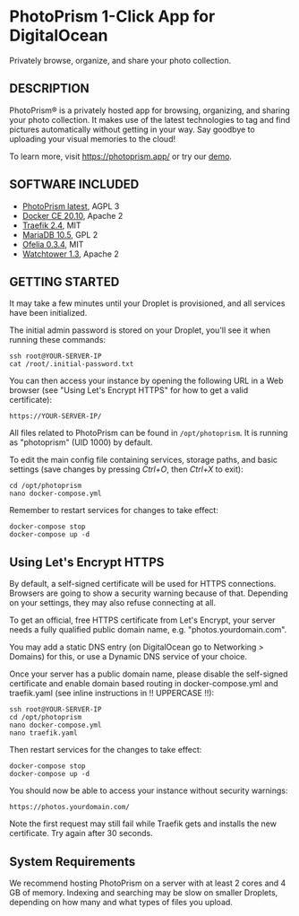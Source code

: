 PhotoPrism 1-Click App for DigitalOcean
=======================================

Privately browse, organize, and share your photo collection.

DESCRIPTION
---------------------------------------

PhotoPrism® is a privately hosted app for browsing, organizing, and sharing your photo collection. It makes use of the latest technologies to tag and find pictures automatically without getting in your way. Say goodbye to uploading your visual memories to the cloud!

To learn more, visit https://photoprism.app/ or try our [demo](https://try.photoprism.app/).

SOFTWARE INCLUDED
---------------------------------------

- [PhotoPrism latest](https://docs.photoprism.app/release-notes/), AGPL 3
- [Docker CE 20.10](https://docs.docker.com/engine/release-notes/), Apache 2
- [Traefik 2.4](https://github.com/traefik/traefik/releases), MIT
- [MariaDB 10.5](https://mariadb.com/kb/en/release-notes/), GPL 2
- [Ofelia 0.3.4](https://github.com/mcuadros/ofelia/releases), MIT
- [Watchtower 1.3](https://github.com/containrrr/watchtower/releases), Apache 2

GETTING STARTED
---------------------------------------

It may take a few minutes until your Droplet is provisioned, and all services have been initialized.

The initial admin password is stored on your Droplet, you'll see it when running these commands:

```
ssh root@YOUR-SERVER-IP
cat /root/.initial-password.txt
```

You can then access your instance by opening the following URL in a Web browser (see "Using Let's Encrypt HTTPS" for how to get a valid certificate):

```
https://YOUR-SERVER-IP/
```

All files related to PhotoPrism can be found in `/opt/photoprism`. It is running as "photoprism" (UID 1000) by default.

To edit the main config file containing services, storage paths, and basic settings (save changes by pressing *Ctrl+O*, then *Ctrl+X* to exit):

```
cd /opt/photoprism
nano docker-compose.yml
```

Remember to restart services for changes to take effect:

```
docker-compose stop
docker-compose up -d
```

## Using Let's Encrypt HTTPS ##

By default, a self-signed certificate will be used for HTTPS connections. Browsers are going to show a security warning because of that. Depending on your settings, they may also refuse connecting at all.

To get an official, free HTTPS certificate from Let's Encrypt, your server needs a fully qualified public domain name, e.g. "photos.yourdomain.com".

You may add a static DNS entry (on DigitalOcean go to Networking > Domains) for this, or use a Dynamic DNS service of your choice.

Once your server has a public domain name, please disable the self-signed certificate and enable domain based routing in docker-compose.yml and traefik.yaml (see inline instructions in !! UPPERCASE !!):

```
ssh root@YOUR-SERVER-IP
cd /opt/photoprism
nano docker-compose.yml
nano traefik.yaml
```

Then restart services for the changes to take effect:

```
docker-compose stop
docker-compose up -d
```

You should now be able to access your instance without security warnings:

```
https://photos.yourdomain.com/
```

Note the first request may still fail while Traefik gets and installs the new certificate. Try again after 30 seconds.

## System Requirements ##

We recommend hosting PhotoPrism on a server with at least 2 cores and 4 GB of memory. Indexing and searching may be slow on smaller Droplets, depending on how many and what types of files you upload.
